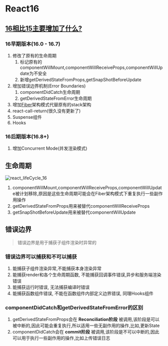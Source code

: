 # React16

## [16相比15主要增加了什么?](https://zhuanlan.zhihu.com/p/52016989)

### 16早期版本(16.0 - 16.7)
1. 修改了原有的生命周期
   1. 标记原有的componentWillMount,componentWillReceiveProps,componentWillUpdate为不安全
   2. 新增getDerivedStateFromProps,getSnapShotBeforeUpdate
2. 增加错误边界机制(Error Boundaries)
   1. componentDidCatch生命周期
   2. getDerivedStateFromError生命周期
3. 增加[Fiber](/blog/docs/framework/react/react_fiber)架构模式代替原有的stack架构
4. react-call-return(很久没有更新了)
5. Suspense组件
6. Hooks

### 16后期版本(16.8+)
1. 增加Concurrent Mode(并发渲染模式)

## 生命周期
<img :src="$withBase('/framework/react_lifeCycle_16.png')" alt="react_lifeCycle_16">

1. componentWillMount,componentWillReceiveProps,componentWillUpdate被计划移除,原因是这些生命周期可能会在Fiber架构模式下重复执行一些副作用操作
2. getDerivedStateFromProps用来被替代componentWillReceiveProps
3. getSnapShotBeforeUpdate用来被替代componentWillUpdate

## 错误边界
> 错误边界是用于捕获子组件渲染时异常的

### 错误边界可以捕获和不可以捕获
1. 能捕获子组件渲染异常,不能捕获本身渲染异常
2. 能捕获render和各个生命周期函数, 不能捕获回调事件错误,异步和服务端渲染错误
3. 能捕获运行时错误, 无法捕获编译时错误
4. 能捕获函数组件错误, 不能在函数组件内部定义边界错误, 同理Hooks组件

### componentDidCatch和getDerivedStateFromError的区别
1. getDerivedStateFromProps会在 __Reconciliation阶段__ 被调用,该阶段是可以被中断的,因此可能会重复执行,所以适用一些无副作用的操作,比如,更新State
2. componentDidCatch会在 __commit阶段__ 被调用,该阶段是不可以中断的,因此可以用于执行一些副作用的操作,比如上传错误日志